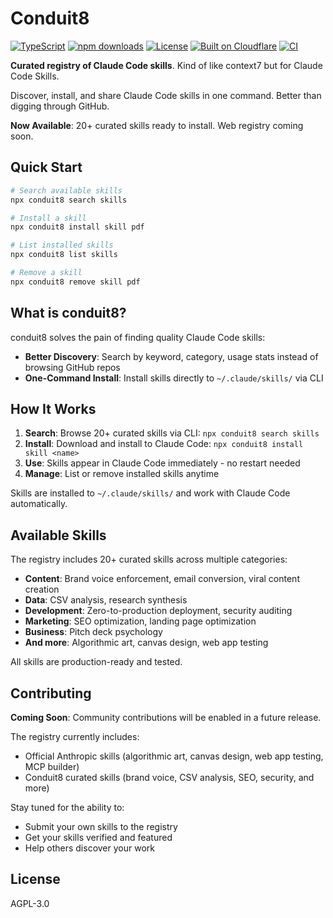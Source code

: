 # Conduit8

[![TypeScript](https://img.shields.io/badge/TypeScript-007ACC?logo=typescript&logoColor=white)](https://www.typescriptlang.org/)
[![npm downloads](https://img.shields.io/npm/dm/conduit8)](https://www.npmjs.com/package/conduit8)
[![License](https://img.shields.io/badge/license-AGPL--3.0-blue.svg)](LICENSE)
[![Built on Cloudflare](https://img.shields.io/badge/Built%20on-Cloudflare-F38020?logo=cloudflare&logoColor=white)](https://www.cloudflare.com/)
[![CI](https://github.com/alexander-zuev/conduit8/actions/workflows/ci.yml/badge.svg)](https://github.com/alexander-zuev/conduit8/actions/workflows/ci.yml)

**Curated registry of Claude Code skills**. Kind of like context7 but for Claude Code Skills.

Discover, install, and share Claude Code skills in one command. Better than digging through GitHub.

**Now Available**: 20+ curated skills ready to install. Web registry coming soon.

## Quick Start

```bash
# Search available skills
npx conduit8 search skills

# Install a skill
npx conduit8 install skill pdf

# List installed skills
npx conduit8 list skills

# Remove a skill
npx conduit8 remove skill pdf
```

## What is conduit8?

conduit8 solves the pain of finding quality Claude Code skills:

- **Better Discovery**: Search by keyword, category, usage stats instead of browsing GitHub repos
- **One-Command Install**: Install skills directly to `~/.claude/skills/` via CLI

## How It Works

1. **Search**: Browse 20+ curated skills via CLI: `npx conduit8 search skills`
2. **Install**: Download and install to Claude Code: `npx conduit8 install skill <name>`
3. **Use**: Skills appear in Claude Code immediately - no restart needed
4. **Manage**: List or remove installed skills anytime

Skills are installed to `~/.claude/skills/` and work with Claude Code automatically.

## Available Skills

The registry includes 20+ curated skills across multiple categories:

- **Content**: Brand voice enforcement, email conversion, viral content creation
- **Data**: CSV analysis, research synthesis
- **Development**: Zero-to-production deployment, security auditing
- **Marketing**: SEO optimization, landing page optimization
- **Business**: Pitch deck psychology
- **And more**: Algorithmic art, canvas design, web app testing

All skills are production-ready and tested.

## Contributing

**Coming Soon**: Community contributions will be enabled in a future release.

The registry currently includes:
- Official Anthropic skills (algorithmic art, canvas design, web app testing, MCP builder)
- Conduit8 curated skills (brand voice, CSV analysis, SEO, security, and more)

Stay tuned for the ability to:
- Submit your own skills to the registry
- Get your skills verified and featured
- Help others discover your work

## License

AGPL-3.0
